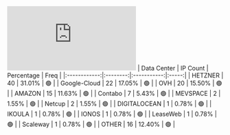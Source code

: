![Diagramm](https://github.com/obajay/StateSync-snapshots/blob/main/Projects/Bitcanna/1/README.md)
| Data Center | IP Count | Percentage | Freq |
|:------------:|:--------:|:-----------:|:-----:|
| HETZNER | 40 | 31.01% | 🟢 |
| Google-Cloud | 22 | 17.05% | 🟢 |
| OVH | 20 | 15.50% | 🟢 |
| AMAZON | 15 | 11.63% | 🟢 |
| Contabo | 7 | 5.43% | 🟢 |
| MEVSPACE | 2 | 1.55% | 🟢 |
| Netcup | 2 | 1.55% | 🟢 |
| DIGITALOCEAN | 1 | 0.78% | 🟢 |
| IKOULA | 1 | 0.78% | 🟢 |
| IONOS | 1 | 0.78% | 🟢 |
| LeaseWeb | 1 | 0.78% | 🟢 |
| Scaleway | 1 | 0.78% | 🟢 |
| OTHER | 16 | 12.40% | 🟢 |